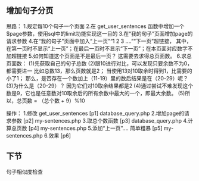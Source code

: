 ## 增加句子分页
思路：
1.规定每10个句子一个页面
2.在 get_user_sentences 函数中增加一个$page参数，使用sql中的limit功能实现这一目的
3.在“我的句子”页面增加page的请求参数
4.在“我的句子”页面中加入“上一页”“1 2 3 ....”“下一页”超链接，
其中，在第一页时不显示“上一页”；在最后一页时不显示“下一页”；在本页面对应数字不加超链接
5.如何知道这个页面是不是最后一页？
这需要去求得总页面数。
6.求总页面数：
(1)先获取自己的句子总数
(2)跟10进行对比，可以发现只要余数不为0，都需要进一
比如总数13，那么页数就是2；
当使用13对10取余时得到1，比需要的小了1；
那么，是否存在一个数加上（11-19）里的数后结果是在（20-29）呢？
(3)为什么是（20-29）？
因为它们对10取余结果都是2
(4)通过尝试不难发现这个数是9，它也是任意数对10取余后的所有余数中最大的一个，即最大余数。
(5)所以，总页数 = （总个数 + 9）%10

操作：
1.修改 get_user_sentences
[p1]
database_query.php
2.增加page的请求参数
[p2]
my-sentences.php
3.取总个数函数
[p3]
database_query.php
4.计算总页数
[p4]
my-sentences.php
5.添加“上一页”....
简单粗暴
[p5]
my-sentences.php
6.效果
[p6]
## 下节
句子相似度检查